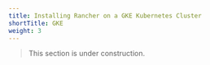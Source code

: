 ```yaml
---
title: Installing Rancher on a GKE Kubernetes Cluster
shortTitle: GKE
weight: 3
---
```


> This section is under construction.